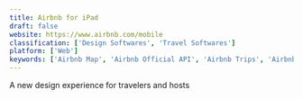 ```yaml
---
title: Airbnb for iPad
draft: false 
website: https://www.airbnb.com/mobile
classification: ['Design Softwares', 'Travel Softwares']
platform: ['Web']
keywords: ['Airbnb Map', 'Airbnb Official API', 'Airbnb Trips', 'Airbnb for Business', 'Airbnb iMessage App', 'Bayes Impact', 'Bungalow', 'DataKind', 'Eliot&Me Estimator', 'Hostic', 'Hosty', 'Loftium', 'Love Home Swap', 'OhTell', 'Overnight', 'RadPad', 'Roof', 'Wassenger']
---
```

A new design experience for travelers and hosts